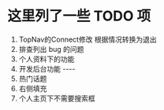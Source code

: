 # 这里列了一些 TODO 项

1. TopNav的Connect修改 根据情况转换为退出
2. 排查列出 bug 的问题
3. 个人资料下的功能
4. 开发后台功能 ----
5. 热门话题
6. 右侧填充
7. 个人主页下不需要搜索框
